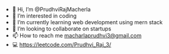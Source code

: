 - 👋 Hi, I’m @PrudhviRajMacherla
- 👀 I’m interested in coding
- 🌱 I’m currently learning web development using mern stack
- 💞️ I’m looking to collaborate on startups
- 📫 How to reach me macharlaprudhvi3@gmail.com 
- 💻 https://leetcode.com/Prudhvi_Raj_3/
<!---
PrudhviRajMacherla/PrudhviRajMacherla is a ✨ special ✨ repository because its `README.md` (this file) appears on your GitHub profile.
You can click the Preview link to take a look at your changes.
--->
